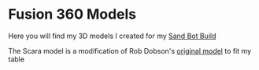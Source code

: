 # Fusion 360 Models

Here you will find my 3D models I created for my [Sand Bot Build](http://alwaystinkering.com/2020/01/14/diy-kinetic-sand-art-table/)

The Scara model is a modification of Rob Dobson's [original model](https://github.com/robdobsn/SandTableDesignScara) to fit my table